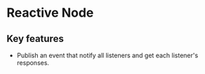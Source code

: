 # Reactive Node

## Key features

*  Publish an event that notify all listeners and get each listener's responses.








